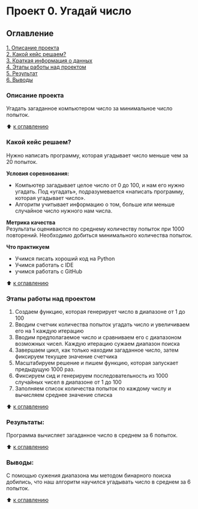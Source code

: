 # Проект 0. Угадай число

## Оглавление  
[1. Описание проекта](https://github.com/vanpakpro/SkillFactory-RepDS/tree/main/project_0/README.md#Описание-проекта)  
[2. Какой кейс решаем?](https://github.com/vanpakpro/SkillFactory-RepDS/tree/main/project_0/README.md#Какой-кейс-решаем)  
[3. Краткая информация о данных](https://github.com/vanpakpro/SkillFactory-RepDS/tree/main/project_0/README.md#Краткая-информация-о-данных)  
[4. Этапы работы над проектом](https://github.com/vanpakpro/SkillFactory-RepDS/tree/main/project_0/README.md#Этапы-работы-над-проектом)  
[5. Результат](https://github.com/vanpakpro/SkillFactory-RepDS/tree/main/project_0/README.md#Результат)    
[6. Выводы](https://github.com/vanpakpro/SkillFactory-RepDS/tree/main/project_0/README.md#Выводы) 

### Описание проекта    
Угадать загаданное компьютером число за минимальное число попыток.

:arrow_up: [к оглавлению](https://github.com/vanpakpro/SkillFactory-RepDS/tree/main/project_0/README.md#Описание-проекта_)



### Какой кейс решаем?    
Нужно написать программу, которая угадывает число меньше чем за 20 попыток.

**Условия соревнования:**  
- Компьютер загадывает целое число от 0 до 100, и нам его нужно угадать. Под «угадать», подразумевается «написать программу, которая угадывает число».
- Алгоритм учитывает информацию о том, больше или меньше случайное число нужного нам числа.

**Метрика качества**     
Результаты оцениваются по среднему количеству попыток при 1000 повторений. Необходимо добиться минимального количества попыток.

**Что практикуем**     
- Учимся писать хороший код на Python
- Учимся работать с IDE
- учимся работать с GitHub

:arrow_up: [к оглавлению](https://github.com/vanpakpro/SkillFactory-RepDS/tree/main/project_0/README.md#Оглавление)

### Этапы работы над проектом  
1. Создаем функцию, которая генерирует число в диапазоне от 1 до 100
2. Вводим счетчик количества попыток угадать число и увеличиваем его на 1 каждую итерацию
3. Вводим предполагаемое число и сравниваем его с диапазоном возможных чисел. Каждую итерацию сужаем диапазон поиска
4. Завершаем цикл, как только находим загаданное число, затем фиксируем текущее значение счетчика
5. Масштабируем решение и пишем функцию, которая запускает предыдущую 1000 раз.
6. Фиксируем сид и генерируем последовательность из 1000 случайных чисел в диапазоне от 1 до 100
7. Заполняем список количества попыток по каждому числу и вычисляем среднее значение списка

:arrow_up: [к оглавлению](https://github.com/vanpakpro/SkillFactory-RepDS/tree/main/project_0/README.md#Оглавление)


### Результаты:  
Программа вычисляет загаданное число в среднем за 6 попыток.

:arrow_up: [к оглавлению](https://github.com/vanpakpro/SkillFactory-RepDS/tree/main/project_0/README.md#Оглавление)


### Выводы:  
С помощью сужения диапазона мы методом бинарного поиска добились, что наш алгоритм научился угадывать число в среднем за 6 попыток.

:arrow_up: [к оглавлению](https://github.com/vanpakpro/SkillFactory-RepDS/tree/main/project_0/README.md#Оглавление)

